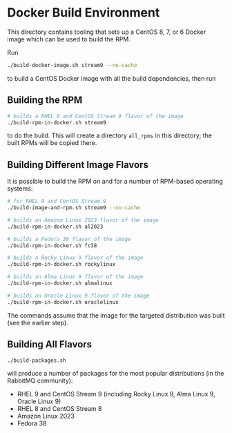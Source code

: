 # Docker Build Environment

This directory contains tooling that sets up a CentOS 8, 7, or 6
Docker image which can be used to build the RPM.

Run

``` bash
./build-docker-image.sh stream9 --no-cache
```

to build a CentOS Docker image with all the build dependencies, then run

## Building the RPM

``` bash
# builds a RHEL 9 and CentOS Stream 9 flavor of the image
./build-rpm-in-docker.sh stream9
```

to do the build. This will create a directory `all_rpms` in this
directory; the built RPMs will be copied there.

## Building Different Image Flavors

It is possible to build the RPM on and for a number of RPM-based operating systems:

``` bash
# for RHEL 9 and CentOS Stream 9
./build-image-and-rpm.sh stream9 --no-cache
```

``` bash
# builds an Amazon Linux 2023 flavor of the image
./build-rpm-in-docker.sh al2023
```

``` bash
# builds a Fedora 38 flavor of the image
./build-rpm-in-docker.sh fc38
```

``` bash
# builds a Rocky Linux 9 flavor of the image
./build-rpm-in-docker.sh rockylinux
```

``` bash
# builds an Alma Linux 9 flavor of the image
./build-rpm-in-docker.sh almalinux
```

``` bash
# builds an Oracle Linux 9 flavor of the image
./build-rpm-in-docker.sh oraclelinux
```

The commands assume that the image for the targeted distribution was built (see the earlier step).

## Building All Flavors

``` bash
./build-packages.sh
```

will produce a number of packages for the most popular distributions (in the RabbitMQ community):

 * RHEL 9 and CentOS Stream 9 (including Rocky Linux 9, Alma Linux 9, Oracle Linux 9)
 * RHEL 8 and CentOS Stream 8
 * Amazon Linux 2023
 * Fedora 38
